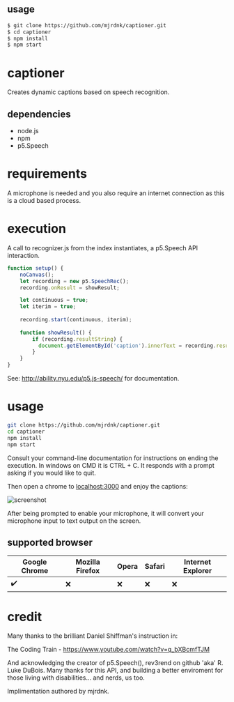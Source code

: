 
## usage
```bash
$ git clone https://github.com/mjrdnk/captioner.git
$ cd captioner
$ npm install
$ npm start
```
# captioner
Creates dynamic captions based on speech recognition.

## dependencies
- node.js
- npm
- p5.Speech
# requirements
A microphone is needed and you also require an internet connection as this is a cloud based process.

# execution

A call to recognizer.js from the index instantiates, a p5.Speech API interaction.
```js
function setup() {
    noCanvas();
    let recording = new p5.SpeechRec();
    recording.onResult = showResult;

    let continuous = true;
    let iterim = true;
  
    recording.start(continuous, iterim);
    
    function showResult() {
        if (recording.resultString) {
          document.getElementById('caption').innerText = recording.resultString;
        }
    }
}
```

See: http://ability.nyu.edu/p5.js-speech/ for documentation.

# usage

```bash
git clone https://github.com/mjrdnk/captioner.git
cd captioner
npm install
npm start
```
Consult your command-line documentation for instructions on ending the execution.
In windows on CMD it is CTRL + C. It responds with a prompt asking if you would like to quit.


Then open a chrome to [localhost:3000](localhost:3000) and enjoy the captions:

![screenshot](https://i.imgur.com/YziSWqt.png")

After being prompted to enable your microphone, it will convert your microphone
input to text output on the screen.

## supported browser

| Google Chrome | Mozilla Firefox | Opera | Safari | Internet Explorer |
| --- | --- | --- | --- | --- |
| :heavy_check_mark: | :x: | :x: | :x: | :x: |

# credit
Many thanks to the brilliant Daniel Shiffman's instruction in:

The Coding Train - https://www.youtube.com/watch?v=q_bXBcmfTJM

And acknowledging the creator of p5.Speech(), rev3rend on github 'aka' R. Luke DuBois. 
Many thanks for this API, and building a better enviroment for those living with disabilities... 
and nerds, us too.

Implimentation authored by mjrdnk.
